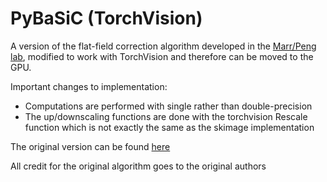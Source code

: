 # PyBaSiC (TorchVision)

A version of the flat-field correction algorithm developed in
the [Marr/Peng lab](http://www.nature.com/articles/ncomms14836), modified to work with TorchVision and therefore can be
moved to the GPU.

Important changes to implementation:

- Computations are performed with single rather than double-precision
- The up/downscaling functions are done with the torchvision Rescale function which is not exactly the same as the
  skimage implementation

The original version can be found [here](https://github.com/peng-lab/BaSiCPy)

All credit for the original algorithm goes to the original authors